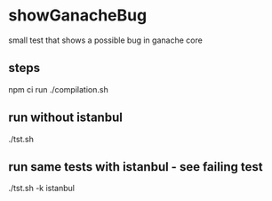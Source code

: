 # showGanacheBug
small test that shows a possible bug in ganache core

## steps
npm ci
run ./compilation.sh

## run without istanbul
./tst.sh

## run same tests with istanbul - see failing test
./tst.sh -k istanbul
